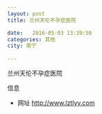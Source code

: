 ```yaml
--- 
layout: post 
title: 兰州天伦不孕症医院

date:   2016-05-03 13:39:56 
categories: 其他  
city: 南宁
  
--- 
```

   
兰州天伦不孕症医院

信息
 - 网址 http://www.lztlyy.com


